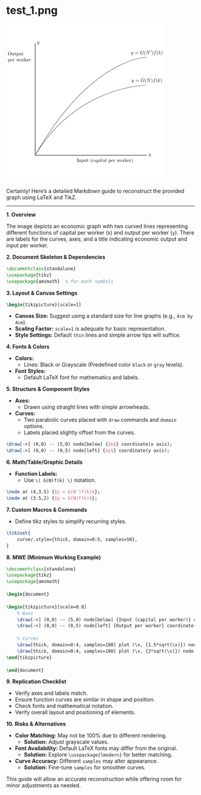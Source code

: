 # test_1.png

![test_1.png](../../../eval_dataset/images/test_1.png)

Certainly! Here’s a detailed Markdown guide to reconstruct the provided graph using LaTeX and TikZ.

---

**1. Overview**

The image depicts an economic graph with two curved lines representing different functions of capital per worker (`k`) and output per worker (`y`). There are labels for the curves, axes, and a title indicating economic output and input per worker.

**2. Document Skeleton & Dependencies**

```latex
\documentclass{standalone}
\usepackage{tikz}
\usepackage{amsmath}  % for math symbols
```

**3. Layout & Canvas Settings**

```latex
\begin{tikzpicture}[scale=1]
```
- **Canvas Size:** Suggest using a standard size for line graphs (e.g., `4cm by 4cm`).
- **Scaling Factor:** `scale=1` is adequate for basic representation.
- **Style Settings:** Default `thin` lines and simple arrow tips will suffice.

**4. Fonts & Colors**

- **Colors:**
  - Lines: Black or Grayscale (Predefined color `black` or `gray` levels).
- **Font Styles:**
  - Default LaTeX font for mathematics and labels.

**5. Structure & Component Styles**

- **Axes:**
  - Drawn using straight lines with simple arrowheads.
- **Curves:**
  - Two parabolic curves placed with `draw` commands and `domain` options.
  - Labels placed slightly offset from the curves.

```latex
\draw[->] (0,0) -- (5,0) node[below] {$k$} coordinate(x axis);
\draw[->] (0,0) -- (0,5) node[left] {$y$} coordinate(y axis);
```

**6. Math/Table/Graphic Details**

- **Function Labels:**
  - Use `\( G(N)f(k) \)` notation.
  
```latex
\node at (4,3.5) {$y = G(N')f(k)$};
\node at (3.5,2) {$y = G(N)f(k)$};
```

**7. Custom Macros & Commands**

- Define tikz styles to simplify recurring styles.

```latex
\tikzset{
    curve/.style={thick, domain=0:5, samples=50},
}
```

**8. MWE (Minimum Working Example)**

```latex
\documentclass{standalone}
\usepackage{tikz}
\usepackage{amsmath}

\begin{document}

\begin{tikzpicture}[scale=0.8]
    % Axes
    \draw[->] (0,0) -- (5,0) node[below] {Input (capital per worker)} coordinate(x axis);
    \draw[->] (0,0) -- (0,5) node[left] {Output per worker} coordinate(y axis);
    
    % Curves
    \draw[thick, domain=0:4, samples=100] plot (\x, {1.5*sqrt(\x)}) node[right] {$y = G(N)f(k)$};
    \draw[thick, domain=0:4, samples=100] plot (\x, {2*sqrt(\x)}) node[right] {$y = G(N')f(k)$};
\end{tikzpicture}

\end{document}
```

**9. Replication Checklist**

- Verify axes and labels match.
- Ensure function curves are similar in shape and position.
- Check fonts and mathematical notation.
- Verify overall layout and positioning of elements.

**10. Risks & Alternatives**

- **Color Matching:** May not be 100% due to different rendering.
  - **Solution:** Adjust grayscale values.
- **Font Availability:** Default LaTeX fonts may differ from the original.
  - **Solution:** Explore `\usepackage{lmodern}` for better matching.
- **Curve Accuracy:** Different `samples` may alter appearance.
  - **Solution:** Fine-tune `samples` for smoother curves. 

This guide will allow an accurate reconstruction while offering room for minor adjustments as needed.
